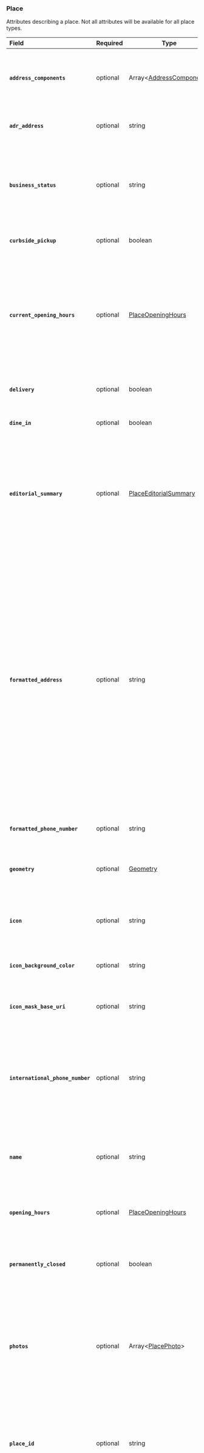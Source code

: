 <!--- This is a generated file, do not edit! -->
<!--- [START maps_http_schema_place] -->
<h3 class="schema-object" id="Place">Place</h3>

Attributes describing a place. Not all attributes will be available for all place types.

| Field                                                                                                                                            | Required | Type                                                                    | Description                                                                                                                                                                                                                                                                                                                                                                                                                                                                                                                                                                                                                                                                                                                                                                                                       |
| :----------------------------------------------------------------------------------------------------------------------------------------------- | -------- | ----------------------------------------------------------------------- | ----------------------------------------------------------------------------------------------------------------------------------------------------------------------------------------------------------------------------------------------------------------------------------------------------------------------------------------------------------------------------------------------------------------------------------------------------------------------------------------------------------------------------------------------------------------------------------------------------------------------------------------------------------------------------------------------------------------------------------------------------------------------------------------------------------------- |
| <h4 id="Place-address_components" class="add-link schema-object-property-key"><code>address_components</code></h4>                               | optional | Array&lt;[AddressComponent](#AddressComponent "AddressComponent")&gt;   | <div class="ref-property-description"><p>An array containing the separate components applicable to this address.</p><p>See <a href="#AddressComponent">AddressComponent</a> for more information.</div>                                                                                                                                                                                                                                                                                                                                                                                                                                                                                                                                                                                                           |
| <h4 id="Place-adr_address" class="add-link schema-object-property-key"><code>adr_address</code></h4>                                             | optional | string                                                                  | <div class="nonref-property-description"><p>A representation of the place's address in the <a href="http://microformats.org/wiki/adr">adr microformat</a>.</p></div>                                                                                                                                                                                                                                                                                                                                                                                                                                                                                                                                                                                                                                              |
| <h4 id="Place-business_status" class="add-link schema-object-property-key"><code>business_status</code></h4>                                     | optional | string                                                                  | <div class="nonref-property-description"><p>Indicates the operational status of the place, if it is a business. If no data exists, <code>business_status</code> is not returned.</p><div class="notranslate">The allowed values include: `OPERATIONAL`, `CLOSED_TEMPORARILY`, and `CLOSED_PERMANENTLY`</div></div>                                                                                                                                                                                                                                                                                                                                                                                                                                                                                                |
| <h4 id="Place-curbside_pickup" class="add-link schema-object-property-key"><code>curbside_pickup</code></h4>                                     | optional | boolean                                                                 | <div class="nonref-property-description"><p>Specifies if the business supports curbside pickup.</p></div>                                                                                                                                                                                                                                                                                                                                                                                                                                                                                                                                                                                                                                                                                                         |
| <h4 id="Place-current_opening_hours" class="add-link schema-object-property-key"><code>current_opening_hours</code></h4>                         | optional | [PlaceOpeningHours](#PlaceOpeningHours "PlaceOpeningHours")             | <div class="ref-property-description"><p>Contains the hours of operation for the next seven days (including today). The time period starts at midnight on the date of the request and ends at 11:59 pm six days later. This field includes the <code>special_day</code> subfield of all hours, set for dates that have exceptional hours.</p><p>See <a href="#PlaceOpeningHours">PlaceOpeningHours</a> for more information.</div>                                                                                                                                                                                                                                                                                                                                                                                |
| <h4 id="Place-delivery" class="add-link schema-object-property-key"><code>delivery</code></h4>                                                   | optional | boolean                                                                 | <div class="nonref-property-description"><p>Specifies if the business supports delivery.</p></div>                                                                                                                                                                                                                                                                                                                                                                                                                                                                                                                                                                                                                                                                                                                |
| <h4 id="Place-dine_in" class="add-link schema-object-property-key"><code>dine_in</code></h4>                                                     | optional | boolean                                                                 | <div class="nonref-property-description"><p>Specifies if the business supports indoor or outdoor seating options.</p></div>                                                                                                                                                                                                                                                                                                                                                                                                                                                                                                                                                                                                                                                                                       |
| <h4 id="Place-editorial_summary" class="add-link schema-object-property-key"><code>editorial_summary</code></h4>                                 | optional | [PlaceEditorialSummary](#PlaceEditorialSummary "PlaceEditorialSummary") | <div class="ref-property-description"><p>Contains a summary of the place. A summary is comprised of a textual overview, and also includes the language code for these if applicable. Summary text must be presented as-is and can not be modified or altered.</p><p>See <a href="#PlaceEditorialSummary">PlaceEditorialSummary</a> for more information.</div>                                                                                                                                                                                                                                                                                                                                                                                                                                                    |
| <h4 id="Place-formatted_address" class="add-link schema-object-property-key"><code>formatted_address</code></h4>                                 | optional | string                                                                  | <div class="nonref-property-description"><p>A string containing the human-readable address of this place.</p><p>Often this address is equivalent to the postal address. Note that some countries, such as the United Kingdom, do not allow distribution of true postal addresses due to licensing restrictions.</p><p>The formatted address is logically composed of one or more address components. For example, the address "111 8th Avenue, New York, NY" consists of the following components: "111" (the street number), "8th Avenue" (the route), "New York" (the city) and "NY" (the US state).</p><p>Do not parse the formatted address programmatically. Instead you should use the individual address components, which the API response includes in addition to the formatted address field.</p></div> |
| <h4 id="Place-formatted_phone_number" class="add-link schema-object-property-key"><code>formatted_phone_number</code></h4>                       | optional | string                                                                  | <div class="nonref-property-description"><p>Contains the place's phone number in its <a href="http://en.wikipedia.org/wiki/Local_conventions_for_writing_telephone_numbers">local format</a>.</p></div>                                                                                                                                                                                                                                                                                                                                                                                                                                                                                                                                                                                                           |
| <h4 id="Place-geometry" class="add-link schema-object-property-key"><code>geometry</code></h4>                                                   | optional | [Geometry](#Geometry "Geometry")                                        | <div class="ref-property-description"><p>Contains the location and viewport for the location.</p><p>See <a href="#Geometry">Geometry</a> for more information.</div>                                                                                                                                                                                                                                                                                                                                                                                                                                                                                                                                                                                                                                              |
| <h4 id="Place-icon" class="add-link schema-object-property-key"><code>icon</code></h4>                                                           | optional | string                                                                  | <div class="nonref-property-description"><p>Contains the URL of a suggested icon which may be displayed to the user when indicating this result on a map.</p></div>                                                                                                                                                                                                                                                                                                                                                                                                                                                                                                                                                                                                                                               |
| <h4 id="Place-icon_background_color" class="add-link schema-object-property-key"><code>icon_background_color</code></h4>                         | optional | string                                                                  | <div class="nonref-property-description"><p>Contains the default HEX color code for the place's category.</p></div>                                                                                                                                                                                                                                                                                                                                                                                                                                                                                                                                                                                                                                                                                               |
| <h4 id="Place-icon_mask_base_uri" class="add-link schema-object-property-key"><code>icon_mask_base_uri</code></h4>                               | optional | string                                                                  | <div class="nonref-property-description"><p>Contains the URL of a recommended icon, minus the <code>.svg</code> or <code>.png</code> file type extension.</p></div>                                                                                                                                                                                                                                                                                                                                                                                                                                                                                                                                                                                                                                               |
| <h4 id="Place-international_phone_number" class="add-link schema-object-property-key"><code>international_phone_number</code></h4>               | optional | string                                                                  | <div class="nonref-property-description"><p>Contains the place's phone number in international format. International format includes the country code, and is prefixed with the plus, +, sign. For example, the international_phone_number for Google's Sydney, Australia office is <code>+61 2 9374 4000</code>.</p></div>                                                                                                                                                                                                                                                                                                                                                                                                                                                                                       |
| <h4 id="Place-name" class="add-link schema-object-property-key"><code>name</code></h4>                                                           | optional | string                                                                  | <div class="nonref-property-description"><p>Contains the human-readable name for the returned result. For <code>establishment</code> results, this is usually the canonicalized business name.</p></div>                                                                                                                                                                                                                                                                                                                                                                                                                                                                                                                                                                                                          |
| <h4 id="Place-opening_hours" class="add-link schema-object-property-key"><code>opening_hours</code></h4>                                         | optional | [PlaceOpeningHours](#PlaceOpeningHours "PlaceOpeningHours")             | <div class="ref-property-description"><p>Contains the regular hours of operation.</p><p>See <a href="#PlaceOpeningHours">PlaceOpeningHours</a> for more information.</div>                                                                                                                                                                                                                                                                                                                                                                                                                                                                                                                                                                                                                                        |
| <h4 id="Place-permanently_closed" class="add-link schema-object-property-key deprecated-item hide-from-toc"><code>permanently_closed</code></h4> | optional | boolean                                                                 | <aside class="deprecated"><code>permanently_closed</code> is deprecated.</aside><div class="nonref-property-description"><p>Use <code>business_status</code> to get the operational status of businesses.</p></div>                                                                                                                                                                                                                                                                                                                                                                                                                                                                                                                                                                                               |
| <h4 id="Place-photos" class="add-link schema-object-property-key"><code>photos</code></h4>                                                       | optional | Array&lt;[PlacePhoto](#PlacePhoto "PlacePhoto")&gt;                     | <div class="ref-property-description"><p>An array of photo objects, each containing a reference to an image. A request may return up to ten photos. More information about place photos and how you can use the images in your application can be found in the <a href="https://developers.google.com/maps/documentation/places/web-service/photos">Place Photos</a> documentation.</p><p>See <a href="#PlacePhoto">PlacePhoto</a> for more information.</div>                                                                                                                                                                                                                                                                                                                                                    |
| <h4 id="Place-place_id" class="add-link schema-object-property-key"><code>place_id</code></h4>                                                   | optional | string                                                                  | <div class="nonref-property-description"><p>A textual identifier that uniquely identifies a place. To retrieve information about the place, pass this identifier in the <code>place_id</code> field of a Places API request. For more information about place IDs, see the <a href="https://developers.google.com/maps/documentation/places/web-service/place-id">place ID overview</a>.</p></div>                                                                                                                                                                                                                                                                                                                                                                                                                |
| <h4 id="Place-plus_code" class="add-link schema-object-property-key"><code>plus_code</code></h4>                                                 | optional | [PlusCode](#PlusCode "PlusCode")                                        | <div class="ref-property-description"><p>An encoded location reference, derived from latitude and longitude coordinates, that represents an area: 1/8000th of a degree by 1/8000th of a degree (about 14m x 14m at the equator) or smaller. Plus codes can be used as a replacement for street addresses in places where they do not exist (where buildings are not numbered or streets are not named). See <a href="https://en.wikipedia.org/wiki/Open_Location_Code">Open Location Code</a> and <a href="https://plus.codes/">plus codes</a>.</p><p>See <a href="#PlusCode">PlusCode</a> for more information.</div>                                                                                                                                                                                            |
| <h4 id="Place-price_level" class="add-link schema-object-property-key"><code>price_level</code></h4>                                             | optional | number                                                                  | <div class="nonref-property-description"><p>The price level of the place, on a scale of 0 to 4. The exact amount indicated by a specific value will vary from region to region. Price levels are interpreted as follows:</p><ul><li>0 Free</li><li>1 Inexpensive</li><li>2 Moderate</li><li>3 Expensive</li><li>4 Very Expensive</li></ul></div>                                                                                                                                                                                                                                                                                                                                                                                                                                                                  |
| <h4 id="Place-rating" class="add-link schema-object-property-key"><code>rating</code></h4>                                                       | optional | number                                                                  | <div class="nonref-property-description"><p>Contains the place's rating, from 1.0 to 5.0, based on aggregated user reviews.</p></div>                                                                                                                                                                                                                                                                                                                                                                                                                                                                                                                                                                                                                                                                             |
| <h4 id="Place-reference" class="add-link schema-object-property-key deprecated-item hide-from-toc"><code>reference</code></h4>                   | optional | string                                                                  | <aside class="deprecated"><code>reference</code> is deprecated.</aside><div class="nonref-property-description"></div>                                                                                                                                                                                                                                                                                                                                                                                                                                                                                                                                                                                                                                                                                            |
| <h4 id="Place-reviews" class="add-link schema-object-property-key"><code>reviews</code></h4>                                                     | optional | Array&lt;[PlaceReview](#PlaceReview "PlaceReview")&gt;                  | <div class="ref-property-description"><p>A JSON array of up to five reviews. By default, the reviews are sorted in order of relevance. Use the <code>reviews_sort</code> request parameter to control sorting.</p><ul><li>For <code>most_relevant</code> (default), reviews are sorted by relevance; the service will bias the results to return reviews originally written in the preferred language.</li><li>For <code>newest</code>, reviews are sorted in chronological order; the preferred language does not affect the sort order.</li></ul><p>Google recommends indicating to users whether results are ordered by <code>most_relevant</code> or <code>newest</code>.</p><p>See <a href="#PlaceReview">PlaceReview</a> for more information.</div>                                                        |
| <h4 id="Place-scope" class="add-link schema-object-property-key deprecated-item hide-from-toc"><code>scope</code></h4>                           | optional | string                                                                  | <aside class="deprecated"><code>scope</code> is deprecated.</aside><div class="nonref-property-description"></div>                                                                                                                                                                                                                                                                                                                                                                                                                                                                                                                                                                                                                                                                                                |
| <h4 id="Place-secondary_opening_hours" class="add-link schema-object-property-key"><code>secondary_opening_hours</code></h4>                     | optional | [PlaceOpeningHours](#PlaceOpeningHours "PlaceOpeningHours")             | <div class="ref-property-description"><p>Contains an array of entries for the next seven days including information about secondary hours of a business. Secondary hours are different from a business's main hours. For example, a restaurant can specify drive through hours or delivery hours as its secondary hours. This field populates the <code>type</code> subfield, which draws from a predefined list of opening hours types (such as <code>DRIVE_THROUGH</code>, <code>PICKUP</code>, or <code>TAKEOUT</code>) based on the types of the place. This field includes the <code>special_day</code> subfield of all hours, set for dates that have exceptional hours.</p><p>See <a href="#PlaceOpeningHours">PlaceOpeningHours</a> for more information.</div>                                           |
| <h4 id="Place-takeout" class="add-link schema-object-property-key"><code>takeout</code></h4>                                                     | optional | boolean                                                                 | <div class="nonref-property-description"><p>Specifies if the business supports takeout.</p></div>                                                                                                                                                                                                                                                                                                                                                                                                                                                                                                                                                                                                                                                                                                                 |
| <h4 id="Place-types" class="add-link schema-object-property-key"><code>types</code></h4>                                                         | optional | Array&lt;string&gt;                                                     | <div class="nonref-property-description"><p>Contains an array of feature types describing the given result. See the list of <a href="https://developers.google.com/maps/documentation/places/web-service/supported_types#table2">supported types</a>.</p></div>                                                                                                                                                                                                                                                                                                                                                                                                                                                                                                                                                   |
| <h4 id="Place-url" class="add-link schema-object-property-key"><code>url</code></h4>                                                             | optional | string                                                                  | <div class="nonref-property-description"><p>Contains the URL of the official Google page for this place. This will be the Google-owned page that contains the best available information about the place. Applications must link to or embed this page on any screen that shows detailed results about the place to the user.</p></div>                                                                                                                                                                                                                                                                                                                                                                                                                                                                           |
| <h4 id="Place-user_ratings_total" class="add-link schema-object-property-key"><code>user_ratings_total</code></h4>                               | optional | number                                                                  | <div class="nonref-property-description"><p>The total number of reviews, with or without text, for this place.</p></div>                                                                                                                                                                                                                                                                                                                                                                                                                                                                                                                                                                                                                                                                                          |
| <h4 id="Place-utc_offset" class="add-link schema-object-property-key"><code>utc_offset</code></h4>                                               | optional | number                                                                  | <div class="nonref-property-description"><p>Contains the number of minutes this place’s current timezone is offset from UTC. For example, for places in Sydney, Australia during daylight saving time this would be 660 (+11 hours from UTC), and for places in California outside of daylight saving time this would be -480 (-8 hours from UTC).</p></div>                                                                                                                                                                                                                                                                                                                                                                                                                                                      |
| <h4 id="Place-vicinity" class="add-link schema-object-property-key"><code>vicinity</code></h4>                                                   | optional | string                                                                  | <div class="nonref-property-description"><p>For establishment (<code>types:["establishment", ...])</code> results only, the <code>vicinity</code> field contains a simplified address for the place, including the street name, street number, and locality, but not the province/state, postal code, or country.</p><p>For all other results, the <code>vicinity</code> field contains the name of the narrowest political (<code>types:["political", ...]</code>) feature that is present in the address of the result.</p><p>This content is meant to be read as-is. Do not programmatically parse the formatted address.</p></div>                                                                                                                                                                            |
| <h4 id="Place-website" class="add-link schema-object-property-key"><code>website</code></h4>                                                     | optional | string                                                                  | <div class="nonref-property-description"><p>The authoritative website for this place, such as a business' homepage.</p></div>                                                                                                                                                                                                                                                                                                                                                                                                                                                                                                                                                                                                                                                                                     |

<p style="text-align: right; font-size: smaller;">Generated from the <a class="gc-analytics-event" data-category="GMP" data-label="openapi-github" href="https://github.com/googlemaps/openapi-specification" title="Google Maps Platform OpenAPI Specification" class="external">OpenAPI specification</a>.
<a class="gc-analytics-event" data-category="GMP" data-label="openapi-github-maps-http-schema-place" data-action="edit" style="margin-left: 5px;" href="https://github.com/googlemaps/openapi-specification/blob/main/specification/schemas/Place.yml" title="Edit on GitHub"><span class="material-icons">edit</span> Edit</a>
<a class="gc-analytics-event" data-category="GMP" data-label="openapi-github-maps-http-schema-place" data-action="bug" style="margin-left: 5px;" href="https://github.com/googlemaps/openapi-specification/issues/new?assignees=&labels=type%3A+bug%2C+triage+me&template=bug_report.md&title=[schemas] Bug - Place" title="File bug for schemas on GitHub"><span class="material-icons">bug_report</span> Report bug</a>
</p>

<!--- [END maps_http_schema_place] -->
